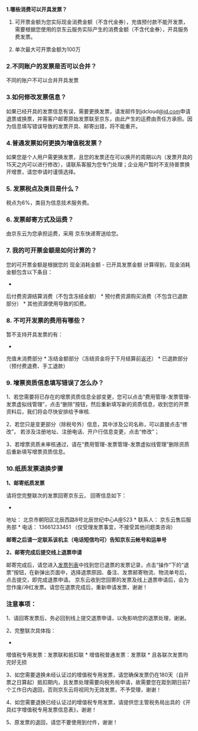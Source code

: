 **1.哪些消费可以开具发票？**

1. 可开票金额为您实际现金消费金额（不含代金券），充值预付款不能开发票，需要根据您使用的京东云服务实际产生的消费金额（不含代金券），开具服务费发票。

2. 单次最大可开票金额为100万

### **2.不同账户的发票是否可以合并？**

不同的账户不可以合并开具发票

### **3.如何修改发票信息？**

如果已经开具的发票信息有误，需要更换发票，请发邮件到jdcloud@[jd.com](http://jd.com/)申请退票或换票，并需客户邮寄原始发票联至京东，由此产生的运费由责任方承担。因为信息填写错误导致的发票开具、邮寄出错，将不能重开。

### **4.普通发票如何更换为增值税发票？**

如果您是个人用户需更换发票，且您的发票还在可以换开的周期以内（发票开具的15天之内可以进行修改），请联系客服为您专门处理；企业用户暂时不支持普票换开增票，请您申请时谨慎选择。

### **5. 发票税点及类目是什么？**

税点为6%，类目为信息技术服务费。

### 6. 发票邮寄方式及运费？

由京东云为您承担运费，采用 京东快递寄送给您。

### 7. 我的可开票金额是如何计算的？

您的可开票金额是根据您的 现金消耗金额 - 已开具发票金额 计算得到，现金消耗金额包含以下条目：

* 
后付费资源结算消费（不包含冻结金额）
* 
预付费资源购买消费（不包含已退款部分）
* 
其他资源使用导致的扣费。

### 8. 不可开发票的费用有哪些？

暂不支持开具发票的有：

* 
充值未消费部分
* 
冻结金额部分（冻结资金将于下月结算前返还）
* 
已退款部分（预付费退费、手工退款）

### 9. 增票资质信息填写错误了怎么办？

1、若您需要将已存在的增票资质信息全部变更，您可以点击“费用管理-发票管理-发票虚拟线管理”，点击“删除”按钮，然后重新填写新的资质信息，收到您的开票资料后，我们将会尽快安排给予审核.

2、若您只是变更部分（除税号外）信息，其中涉及公司名称，可以直接点击“修改”， 若涉及注册地址、注册电话、开户行信息变更，点击“修改”；

3、若增票资质未审核通过，请在“费用管理-发票管理-发票虚拟线管理”删除资质后重新填写增票资质信息。

### **10.纸质发票退换步骤**

**1、邮寄纸质发票**

请将您完整联次的发票回寄京东云， 回寄信息如下：

* 
地址： 北京市朝阳区北辰西路8号北辰世纪中心A座523
* 
联系人： 京东云售后服务部
* 
电话： 13661233451 （仅受理发票事宜，不接受其他问题类咨询）

**邮寄之后请一定联系该机主（电话短信均可）告知京东云帐号和运单号**

**2、邮寄完成后提交线上退票申请**

邮寄完成后，请您进入[发票列表](https://invoice-uc.jdcloud.com/cost/invoice/list)中找到您已退票的发票记录，点击“操作”下的“退票”按钮，在新弹出页面中，选择退票原因、备注、发票邮寄物流、物流单号后，点击提交，即完成退票申请。
京东云收到您回寄的发票及线上退票申请后，会为您作废/冲红发票。请您在退票完成后，重新申请发票，谢谢！

### 注意事项：

1、请回寄发票后，务必回到线上提交退票申请，以免影响您的退票处理，谢谢。

2、完整联次具体指：

* 
增值税专用发票：发票联和抵扣联
* 
增值税普通发票：发票联
* 
且各联次发票均完好无损

3、如您需要退换未经认证过的增值税专用发票，请您确保发票仍在180天（自开票之日算起）抵扣期内，且发票处理需要向税务局申请，故需要您在距到期日前7个工作日内退回，否则京东云将视同为无效发票，不予受理，谢谢！

4、如您需要退换已经认证过的增值税专用发票，请提供您主管税务局出具的《开具红字增值税专用发票信息表》，谢谢！

5、原发票的退回，请您不要使用到付件，谢谢！